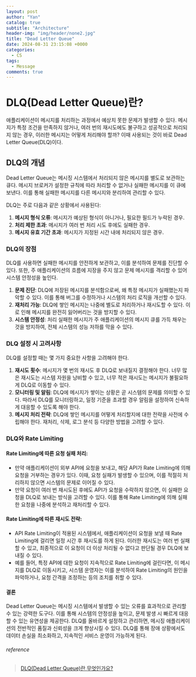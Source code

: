 ```yaml
---
layout: post
author: "Yan"
catalog: true
subtitle: "Architecture"
header-img: "img/header/none2.jpg"
title: "Dead Letter Queue"
date: 2024-08-31 23:15:08 +0000
categories:
  - CS
tags:
  - Message
comments: true
---
```


# DLQ(Dead Letter Queue)란?

애플리케이션이 메시지를 처리하는 과정에서 예상치 못한 문제가 발생할 수 있다. 메시지가 특정 조건을 만족하지 않거나, 여러 번의 재시도에도 불구하고 성공적으로 처리되지 않는 경우, 이러한 메시지는 어떻게 처리해야 할까? 이때 사용되는 것이 바로 Dead Letter Queue(DLQ)이다.

## DLQ의 개념

Dead Letter Queue는 메시징 시스템에서 처리되지 않은 메시지를 별도로 보관하는 큐다. 메시지 브로커가 설정한 규칙에 따라 처리할 수 없거나 실패한 메시지를 이 큐에 보낸다. 이를 통해 실패한 메시지를 다른 메시지와 분리하여 관리할 수 있다.

DLQ는 주로 다음과 같은 상황에서 사용된다:

1. **메시지 형식 오류**: 메시지가 예상된 형식이 아니거나, 필요한 필드가 누락된 경우.
2. **처리 제한 초과**: 메시지가 여러 번 처리 시도 후에도 실패한 경우.
3. **메시지 유효 기간 초과**: 메시지가 지정된 시간 내에 처리되지 않은 경우.

### DLQ의 장점

DLQ를 사용하면 실패한 메시지를 안전하게 보관하고, 이를 분석하여 문제를 진단할 수 있다. 또한, 주 애플리케이션의 흐름에 지장을 주지 않고 문제 메시지를 격리할 수 있어 시스템 안정성을 높인다.

1. **문제 진단**: DLQ에 저장된 메시지를 분석함으로써, 왜 특정 메시지가 실패했는지 파악할 수 있다. 이를 통해 버그를 수정하거나 시스템의 처리 로직을 개선할 수 있다.
2. **재처리 가능**: DLQ에 쌓인 메시지는 나중에 별도로 처리하거나 재시도할 수 있다. 이로 인해 메시지를 완전히 잃어버리는 것을 방지할 수 있다.
3. **시스템 안정성**: 처리 실패한 메시지가 주 애플리케이션의 메시지 큐를 가득 채우는 것을 방지하여, 전체 시스템의 성능 저하를 막을 수 있다.

### DLQ 설정 시 고려사항

DLQ를 설정할 때는 몇 가지 중요한 사항을 고려해야 한다.

1. **재시도 횟수**: 메시지가 몇 번의 재시도 후 DLQ로 보내질지 결정해야 한다. 너무 많은 재시도는 시스템 자원을 낭비할 수 있고, 너무 적은 재시도는 메시지가 불필요하게 DLQ로 이동할 수 있다.
2. **모니터링 및 알림**: DLQ에 메시지가 쌓이는 상황은 곧 시스템의 문제를 의미할 수 있다. 따라서 DLQ를 모니터링하고, 일정 기준을 초과할 경우 알림을 설정하여 신속하게 대응할 수 있도록 해야 한다.
3. **메시지 처리 전략**: DLQ에 쌓인 메시지를 어떻게 처리할지에 대한 전략을 사전에 수립해야 한다. 재처리, 삭제, 로그 분석 등 다양한 방법을 고려할 수 있다.


### DLQ와 Rate Limiting

#### Rate Limiting에 따른 요청 실패 처리:

- 만약 애플리케이션이 외부 API에 요청을 보내고, 해당 API가 Rate Limiting에 의해 요청을 거부하는 경우가 있다. 이때, 요청 실패가 발생할 수 있으며, 이를 적절히 처리하지 않으면 시스템의 문제로 이어질 수 있다.
- 만약 요청이 여러 번 재시도된 후에도 API가 요청을 수락하지 않으면, 이 실패한 요청을 DLQ로 보내는 방식을 고려할 수 있다. 이를 통해 Rate Limiting에 의해 실패한 요청을 나중에 분석하고 재처리할 수 있다.

#### Rate Limiting에 따른 재시도 전략:

- API Rate Limiting이 적용된 시스템에서, 애플리케이션이 요청을 보낼 때 Rate Limiting에 걸리면 일정 시간 후 재시도를 하게 된다. 이러한 재시도는 여러 번 실패할 수 있고, 최종적으로 이 요청이 더 이상 처리될 수 없다고 판단될 경우 DLQ에 보내질 수 있다.
- 예를 들어, 특정 API에 대한 요청이 지속적으로 Rate Limiting에 걸린다면, 이 메시지를 DLQ로 이동시키고, 시스템 운영자는 이를 분석하여 Rate Limiting의 원인을 파악하거나, 요청 간격을 조정하는 등의 조치를 취할 수 있다.

#### 결론

Dead Letter Queue는 메시징 시스템에서 발생할 수 있는 오류를 효과적으로 관리할 수 있는 강력한 도구다. 이를 통해 시스템의 안정성을 높이고, 문제 발생 시 빠르게 대응할 수 있는 유연성을 제공한다. DLQ를 올바르게 설정하고 관리하면, 메시징 애플리케이션의 전반적인 품질과 신뢰성을 크게 향상시킬 수 있다. DLQ를 통해 장애 상황에서도 데이터 손실을 최소화하고, 지속적인 서비스 운영이 가능하게 된다.




###### reference

> [DLQ(Dead Letter Queue)란 무엇인가요?](https://aws.amazon.com/ko/what-is/dead-letter-queue/)